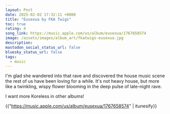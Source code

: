 ```yaml
---
layout: Post
date: 2025-02-02 17:32:11 +0000
title: "Eusexua by FKA Twigs"
toc: true
rating: 4
song_link: https://music.apple.com/us/album/eusexua/1767658574
image: /assets/images/album_art/fkatwigs-eusexua.jpg
description: 
mastodon_social_status_url: false
bluesky_status_url: false
tags:
  - music
---
```


I'm glad she wandered into that rave and discovered the house music scene the rest of us have been loving for a while. It's not heavy house, but more like a twinkling, wispy flower blooming in the deep pulse of late-night rave.

I want more Koreless in other albums!

{{"https://music.apple.com/us/album/eusexua/1767658574" | itunesify}}
